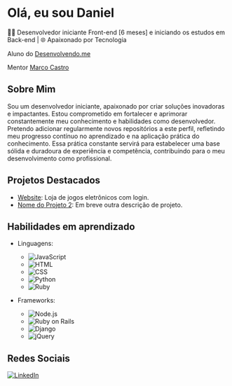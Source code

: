 # Olá, eu sou Daniel

👨‍💻 Desenvolvedor iniciante Front-end [6 meses] e iniciando os estudos em Back-end | 🌐 Apaixonado por Tecnologia

Aluno do [Desenvolvendo.me](https://desenvolvendo.me/)

Mentor [Marco Castro](https://github.com/marcodotcastro#ol%C3%A1-eu-sou-marco-castro)


## Sobre Mim

Sou um desenvolvedor iniciante, apaixonado por criar soluções inovadoras e impactantes. Estou comprometido em fortalecer e aprimorar constantemente meu conhecimento e habilidades como desenvolvedor.
Pretendo adicionar regularmente novos repositórios a este perfil, refletindo meu progresso contínuo no aprendizado e na aplicação prática do conhecimento.
Essa prática constante servirá para estabelecer uma base sólida e duradoura de experiência e competência, contribuindo para o meu desenvolvimento como profissional.

## Projetos Destacados

- [Website](https://github.com/sealdaniel/senai_codificacao): Loja de jogos eletrônicos com login.
- [Nome do Projeto 2](link_do_projeto_2): Em breve outra descrição de projeto.

## Habilidades em aprendizado
- Linguagens:
  - ![JavaScript](https://img.shields.io/badge/-JavaScript-F7DF1E?style=flat-square&logo=javascript&logoColor=black)
  - ![HTML](https://img.shields.io/badge/-HTML-E34F26?style=flat-square&logo=html5&logoColor=white)
  - ![CSS](https://img.shields.io/badge/-CSS-1572B6?style=flat-square&logo=css3&logoColor=white)
  - ![Python](https://img.shields.io/badge/-Python-3776AB?style=flat-square&logo=python&logoColor=white)
  - ![Ruby](https://img.shields.io/badge/-Ruby-CC342D?style=flat-square&logo=ruby&logoColor=white)

- Frameworks:
  - ![Node.js](https://img.shields.io/badge/-Node.js-339933?style=flat-square&logo=node.js&logoColor=white)
  - ![Ruby on Rails](https://img.shields.io/badge/-Ruby_on_Rails-CC0000?style=flat-square&logo=ruby-on-rails&logoColor=white)
  - ![Django](https://img.shields.io/badge/-Django-092E20?style=flat-square&logo=django&logoColor=white)
  - ![jQuery](https://img.shields.io/badge/-jQuery-0769AD?style=flat-square&logo=jquery&logoColor=white)

## Redes Sociais

[![LinkedIn](https://img.shields.io/badge/-LinkedIn-0077B5?style=flat-square&logo=linkedin&logoColor=white)](https://www.linkedin.com/in/daniel-dantas-seal-0b949bb2/)

